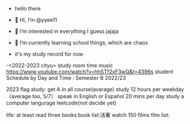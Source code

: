- hello there
- 👋 Hi, I’m @yyee11
- 👀 I’m interested in everything I guess jajaja
- 🌱 I’m currently learning school things, which are chaos

- it's my study record for now

-<2022-2023 cityu>
study room time
music <https://www.youtube.com/watch?v=hhSTf2xF3wQ&t=4396s>
student Schedule by Day and Time : Semester B 2022/23

2023 flag
 study:
  get A in all course(avarage)
  study 12 hours per weekday（average too, 5/7）
  speak in English or Español 20 mins per day
  study a computer langurage
    leetcode(not decide yet)
   
 life:
  at least read three books
    book list:活著
  watch 150 films
    film list:
   
 
<!---
yyee11/yyee11 is a ✨ special ✨ repository because its `README.md` (this file) appears on your GitHub profile.
You can click the Preview link to take a look at your changes.
--->
